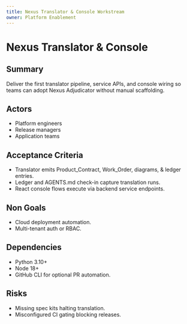 ```yaml
---
title: Nexus Translator & Console Workstream
owner: Platform Enablement
---
```


# Nexus Translator & Console

## Summary
Deliver the first translator pipeline, service APIs, and console wiring so teams can adopt Nexus Adjudicator without manual scaffolding.

## Actors
- Platform engineers
- Release managers
- Application teams

## Acceptance Criteria
- Translator emits Product_Contract, Work_Order, diagrams, & ledger entries.
- Ledger and AGENTS.md check-in capture translation runs.
- React console flows execute via backend service endpoints.

## Non Goals
- Cloud deployment automation.
- Multi-tenant auth or RBAC.

## Dependencies
- Python 3.10+
- Node 18+
- GitHub CLI for optional PR automation.

## Risks
- Missing spec kits halting translation.
- Misconfigured CI gating blocking releases.
